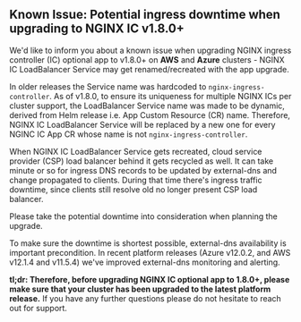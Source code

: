 ## Known Issue: Potential ingress downtime when upgrading to NGINX IC v1.8.0+

We'd like to inform you about a known issue when upgrading NGINX ingress controller (IC) optional app to v1.8.0+ on **AWS** and **Azure** clusters - NGINX IC LoadBalancer Service may get renamed/recreated with the app upgrade.

In older releases the Service name was hardcoded to `nginx-ingress-controller`. As of v1.8.0, to ensure its uniqueness for multiple NGINX ICs per cluster support, the LoadBalancer Service name was made to be dynamic, derived from Helm release i.e. App Custom Resource (CR) name.
Therefore, NGINX IC LoadBalancer Service will be replaced by a new one for every NGINC IC App CR whose name is not `nginx-ingress-controller`.

When NGINX IC LoadBalancer Service gets recreated, cloud service provider (CSP) load balancer behind it gets recycled as well.
It can take minute or so for ingress DNS records to be updated by external-dns and change propagated to clients.
During that time there's ingress traffic downtime, since clients still resolve old no longer present CSP load balancer.

Please take the potential downtime into consideration when planning the upgrade.

To make sure the downtime is shortest possible, external-dns availability is important precondition.
In recent platform releases (Azure v12.0.2, and AWS v12.1.4 and v11.5.4) we've improved external-dns monitoring and alerting.

**tl;dr: Therefore, before upgrading NGINX IC optional app to 1.8.0+, please make sure that your cluster has been upgraded to the latest platform release.**
If you have any further questions please do not hesitate to reach out for support.
